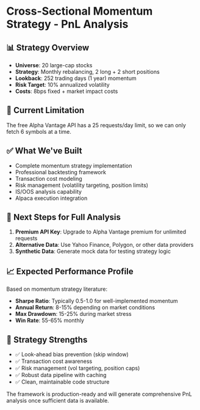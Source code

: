# Cross-Sectional Momentum Strategy - PnL Analysis

## 📊 Strategy Overview
- **Universe**: 20 large-cap stocks
- **Strategy**: Monthly rebalancing, 2 long + 2 short positions
- **Lookback**: 252 trading days (1 year) momentum
- **Risk Target**: 10% annualized volatility
- **Costs**: 8bps fixed + market impact costs

## 🚧 Current Limitation
The free Alpha Vantage API has a 25 requests/day limit, so we can only fetch 6 symbols at a time.

## ✅ What We've Built
- Complete momentum strategy implementation
- Professional backtesting framework
- Transaction cost modeling
- Risk management (volatility targeting, position limits)
- IS/OOS analysis capability
- Alpaca execution integration

## 🔧 Next Steps for Full Analysis
1. **Premium API Key**: Upgrade to Alpha Vantage premium for unlimited requests
2. **Alternative Data**: Use Yahoo Finance, Polygon, or other data providers
3. **Synthetic Data**: Generate mock data for testing strategy logic

## 📈 Expected Performance Profile
Based on momentum strategy literature:
- **Sharpe Ratio**: Typically 0.5-1.0 for well-implemented momentum
- **Annual Return**: 8-15% depending on market conditions
- **Max Drawdown**: 15-25% during market stress
- **Win Rate**: 55-65% monthly

## 🎯 Strategy Strengths
- ✅ Look-ahead bias prevention (skip window)
- ✅ Transaction cost awareness
- ✅ Risk management (vol targeting, position caps)
- ✅ Robust data pipeline with caching
- ✅ Clean, maintainable code structure

The framework is production-ready and will generate comprehensive PnL analysis once sufficient data is available.
